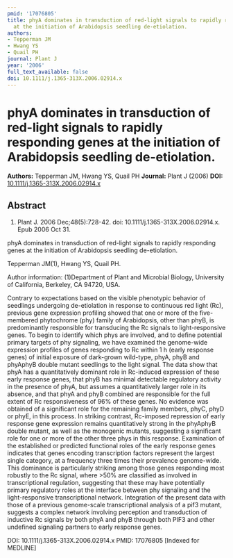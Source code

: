 ```yaml
---
pmid: '17076805'
title: phyA dominates in transduction of red-light signals to rapidly responding genes
  at the initiation of Arabidopsis seedling de-etiolation.
authors:
- Tepperman JM
- Hwang YS
- Quail PH
journal: Plant J
year: '2006'
full_text_available: false
doi: 10.1111/j.1365-313X.2006.02914.x
---
```


# phyA dominates in transduction of red-light signals to rapidly responding genes at the initiation of Arabidopsis seedling de-etiolation.
**Authors:** Tepperman JM, Hwang YS, Quail PH
**Journal:** Plant J (2006)
**DOI:** [10.1111/j.1365-313X.2006.02914.x](https://doi.org/10.1111/j.1365-313X.2006.02914.x)

## Abstract

1. Plant J. 2006 Dec;48(5):728-42. doi: 10.1111/j.1365-313X.2006.02914.x. Epub
2006  Oct 31.

phyA dominates in transduction of red-light signals to rapidly responding genes 
at the initiation of Arabidopsis seedling de-etiolation.

Tepperman JM(1), Hwang YS, Quail PH.

Author information:
(1)Department of Plant and Microbial Biology, University of California, 
Berkeley, CA 94720, USA.

Contrary to expectations based on the visible phenotypic behavior of seedlings 
undergoing de-etiolation in response to continuous red light (Rc), previous gene 
expression profiling showed that one or more of the five-membered phytochrome 
(phy) family of Arabidopsis, other than phyB, is predominantly responsible for 
transducing the Rc signals to light-responsive genes. To begin to identify which 
phys are involved, and to define potential primary targets of phy signaling, we 
have examined the genome-wide expression profiles of genes responding to Rc 
within 1 h (early response genes) of initial exposure of dark-grown wild-type, 
phyA, phyB and phyAphyB double mutant seedlings to the light signal. The data 
show that phyA has a quantitatively dominant role in Rc-induced expression of 
these early response genes, that phyB has minimal detectable regulatory activity 
in the presence of phyA, but assumes a quantitatively larger role in its 
absence, and that phyA and phyB combined are responsible for the full extent of 
Rc responsiveness of 96% of these genes. No evidence was obtained of a 
significant role for the remaining family members, phyC, phyD or phyE, in this 
process. In striking contrast, Rc-imposed repression of early response gene 
expression remains quantitatively strong in the phyAphyB double mutant, as well 
as the monogenic mutants, suggesting a significant role for one or more of the 
other three phys in this response. Examination of the established or predicted 
functional roles of the early response genes indicates that genes encoding 
transcription factors represent the largest single category, at a frequency 
three times their prevalence genome-wide. This dominance is particularly 
striking among those genes responding most robustly to the Rc signal, where >50% 
are classified as involved in transcriptional regulation, suggesting that these 
may have potentially primary regulatory roles at the interface between phy 
signaling and the light-responsive transcriptional network. Integration of the 
present data with those of a previous genome-scale transcriptional analysis of a 
pif3 mutant, suggests a complex network involving perception and transduction of 
inductive Rc signals by both phyA and phyB through both PIF3 and other undefined 
signaling partners to early response genes.

DOI: 10.1111/j.1365-313X.2006.02914.x
PMID: 17076805 [Indexed for MEDLINE]
